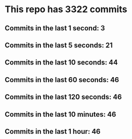 # This repo has 3322 commits

## Commits in the last 1 second: 3
## Commits in the last 5 seconds: 21
## Commits in the last 10 seconds: 44
## Commits in the last 60 seconds: 46
## Commits in the last 120 seconds: 46
## Commits in the last 10 minutes: 46
## Commits in the last 1 hour: 46
